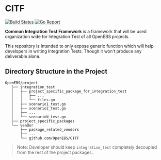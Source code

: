 # CITF

[![Build Status](https://travis-ci.org/openebs/CITF.svg?branch=master)](https://travis-ci.org/openebs/CITF)
[![Go Report](https://goreportcard.com/badge/github.com/openebs/CITF)](https://goreportcard.com/report/github.com/openebs/CITF)

**Common Integration Test Framework** is a framework that will be used organization wide for Integration Test of all OpenEBS projects.

This repository is intended to only expose generic function which will help developers in writing Integration Tests. Though it won't produce any deliverable alone.

## Directory Structure in the Project
```
OpenEBS/project
   ├── integration_test
   │   ├── project_specific_package_for_integration_test
   │   │   ├── ...
   │   │   └── files.go
   │   ├── scenario1_test.go
   │   ├── scenario2_test.go
   │   ├── ...
   │   └── scenarioN_test.go
   ├── project_specific_packages
   └── vendor
       ├── package_related_vendors
       ├── ...
       └── github.com/OpenEBS/CITF
```

> Note: Developer should keep `integration_test` completely decoupled from the rest of the project packages.
